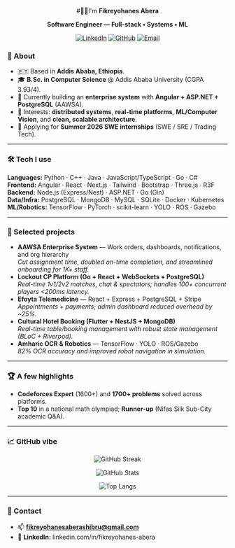 <div align="center">

#👋🏽I'm **Fikreyohanes Abera**

**Software Engineer — Full-stack • Systems • ML**
  
[![LinkedIn](https://img.shields.io/badge/LinkedIn-Connect-blue.svg)](http://www.linkedin.com/in/fikreyohanes-abera)
[![GitHub](https://img.shields.io/badge/GitHub-Follow-black.svg)](https://github.com/FikreyohanesAbera)
[![Email](https://img.shields.io/badge/Email-fikreyohanesaberashibru%40gmail.com-red.svg)](mailto:fikreyohanesaberashibru@gmail.com)

</div>

### 🧭 About
- 🇪🇹 Based in **Addis Ababa, Ethiopia**.  
- 🎓 **B.Sc. in Computer Science** @ Addis Ababa University (CGPA 3.93/4).  
- 🔭 Currently building an **enterprise system** with **Angular + ASP.NET + PostgreSQL** (AAWSA).  
- 🚀 Interests: **distributed systems**, **real-time platforms**, **ML/Computer Vision**, and **clean, scalable architecture**.  
- 🎯 Applying for **Summer 2026 SWE internships** (SWE / SRE / Trading Tech).

---

### 🛠️ Tech I use
**Languages:** Python · C++ · Java · JavaScript/TypeScript · Go · C#  
**Frontend:** Angular · React · Next.js · Tailwind · Bootstrap · Three.js · R3F  
**Backend:** Node.js (Express/Nest) · ASP.NET · Go (Gin)  
**Data/Infra:** PostgreSQL · MongoDB · MySQL · SQLite · Docker · Kubernetes  
**ML/Robotics:** TensorFlow · PyTorch · scikit-learn · YOLO · ROS · Gazebo

---

### 🧩 Selected projects
- **AAWSA Enterprise System** — Work orders, dashboards, notifications, and org hierarchy  
  *Cut assignment time, doubled on-time completion, and streamlined onboarding for 1K+ staff.*
- **Lockout CP Platform (Go + React + WebSockets + PostgreSQL)**  
  *Real-time 1v1/2v2 matches, chat & spectators; handles 100+ concurrent players <200ms latency.*
- **Efoyta Telemedicine** — React + Express + PostgreSQL + Stripe  
  *Appointments + payments; admin dashboard reduced overhead by ~25%.*
- **Cultural Hotel Booking (Flutter + NestJS + MongoDB)**  
  *Real-time table/booking management with robust state management (BLoC + Riverpod).*
- **Amharic OCR & Robotics** — TensorFlow · YOLO · ROS/Gazebo  
  *82% OCR accuracy and improved robot navigation in simulation.*

---

### 🏆 A few highlights
- **Codeforces Expert** (1600+) and **1700+ problems** solved across platforms.  
- **Top 10** in a national math olympiad; **Runner-up** (Nifas Silk Sub-City academic Q&A).

---

### 📈 GitHub vibe
<div align="center">
  
![GitHub Streak](https://streak-stats.demolab.com?user=FikreyohanesAbera&theme=default)
  
![GitHub Stats](https://github-readme-stats.vercel.app/api?username=FikreyohanesAbera&show_icons=true&include_all_commits=true&hide_title=true)
  
![Top Langs](https://github-readme-stats.vercel.app/api/top-langs/?username=FikreyohanesAbera&layout=compact)

</div>

---

### 🤝 Contact
- 📫 **fikreyohanesaberashibru@gmail.com**
- 🔗 **LinkedIn:** linkedin.com/in/fikreyohanes-abera
